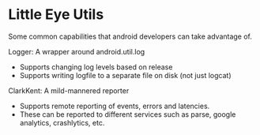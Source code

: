 Little Eye Utils
================

Some common capabilities that android developers can take advantage of.

Logger: A wrapper around android.util.log
- Supports changing log levels based on release
- Supports writing logfile to a separate file on disk (not just logcat)

ClarkKent: A mild-mannered reporter
- Supports remote reporting of events, errors and latencies.
- These can be reported to different services such as parse, google analytics, crashlytics, etc.


